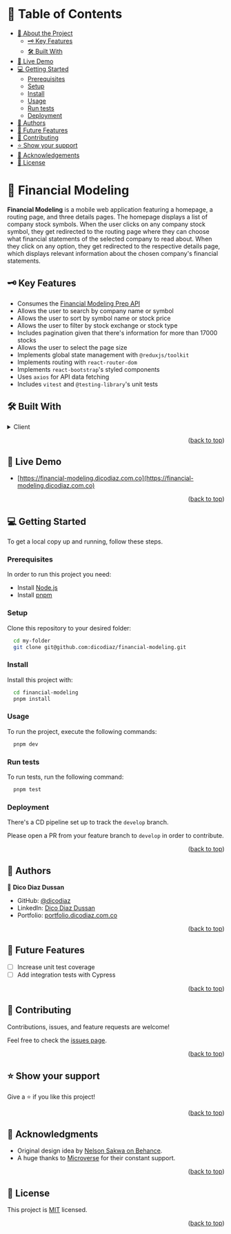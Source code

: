 <a name="readme-top"></a>

# 📗 Table of Contents

- [📖 About the Project](#about-project)
  - [🗝️ Key Features](#key-features)
  - [🛠️ Built With](#built-with)
- [🚀 Live Demo](#live-demo)
- [💻 Getting Started](#getting-started)
  - [Prerequisites](#prerequisites)
  - [Setup](#setup)
  - [Install](#install)
  - [Usage](#usage)
  - [Run tests](#run-tests)
  - [Deployment](#deployment)
- [👥 Authors](#authors)
- [🔭 Future Features](#future-features)
- [🤝 Contributing](#contributing)
- [⭐️ Show your support](#support)
- [🙏 Acknowledgements](#acknowledgements)
- [📝 License](#license)

# 📖 Financial Modeling <a name="about-project"></a>

**Financial Modeling** is a mobile web application featuring a homepage, a routing page, and three details pages. The homepage displays a list of company stock symbols. When the user clicks on any company stock symbol, they get redirected to the routing page where they can choose what financial statements of the selected company to read about. When they click on any option, they get redirected to the respective details page, which displays relevant information about the chosen company's financial statements.

## 🗝️ Key Features <a name="key-features"></a>

- Consumes the [Financial Modeling Prep API](https://site.financialmodelingprep.com/developer/docs/)
- Allows the user to search by company name or symbol
- Allows the user to sort by symbol name or stock price
- Allows the user to filter by stock exchange or stock type
- Includes pagination given that there's information for more than 17000 stocks
- Allows the user to select the page size
- Implements global state management with `@reduxjs/toolkit`
- Implements routing with `react-router-dom`
- Implements `react-bootstrap`'s styled components
- Uses `axios` for API data fetching
- Includes `vitest` and `@testing-library`'s unit tests

## 🛠️ Built With <a name="built-with"></a>

<details>
  <summary>Client</summary>
  <ul>
    <li><a href="https://react.dev">React</a></li>
  </ul>
  <ul>
    <li><a href="https://vitejs.dev/">Vite</a></li>
  </ul>
</details>

<p align="right">(<a href="#readme-top">back to top</a>)</p>

## 🚀 Live Demo <a name="live-demo"></a>

- [https://financial-modeling.dicodiaz.com.co](https://financial-modeling.dicodiaz.com.co)

<p align="right">(<a href="#readme-top">back to top</a>)</p>

## 💻 Getting Started <a name="getting-started"></a>

To get a local copy up and running, follow these steps.

### Prerequisites

In order to run this project you need:

- Install [Node.js](https://nodejs.org/en)
- Install [pnpm](https://pnpm.io/installation)

### Setup

Clone this repository to your desired folder:

```sh
  cd my-folder
  git clone git@github.com:dicodiaz/financial-modeling.git
```

### Install

Install this project with:

```sh
  cd financial-modeling
  pnpm install
```

### Usage

To run the project, execute the following commands:

```sh
  pnpm dev
```

### Run tests

To run tests, run the following command:

```sh
  pnpm test
```

### Deployment

There's a CD pipeline set up to track the `develop` branch.

Please open a PR from your feature branch to `develop` in order to contribute.

<p align="right">(<a href="#readme-top">back to top</a>)</p>

## 👥 Authors <a name="authors"></a>

👤 **Dico Diaz Dussan**

- GitHub: [@dicodiaz](https://github.com/dicodiaz)
- LinkedIn: [Dico Diaz Dussan](https://www.linkedin.com/in/dico-diaz-dussan/)
- Portfolio: [portfolio.dicodiaz.com.co](https://portfolio.dicodiaz.com.co)

<p align="right">(<a href="#readme-top">back to top</a>)</p>

## 🔭 Future Features <a name="future-features"></a>

- [ ] Increase unit test coverage
- [ ] Add integration tests with Cypress

<p align="right">(<a href="#readme-top">back to top</a>)</p>

## 🤝 Contributing <a name="contributing"></a>

Contributions, issues, and feature requests are welcome!

Feel free to check the [issues page](../../issues/).

<p align="right">(<a href="#readme-top">back to top</a>)</p>

## ⭐️ Show your support <a name="support"></a>

Give a ⭐️ if you like this project!

<p align="right">(<a href="#readme-top">back to top</a>)</p>

## 🙏 Acknowledgments <a name="acknowledgements"></a>

- Original design idea by [Nelson Sakwa on Behance](https://www.behance.net/sakwadesignstudio).
- A huge thanks to [Microverse](https://www.microverse.org) for their constant support.

<p align="right">(<a href="#readme-top">back to top</a>)</p>

## 📝 License <a name="license"></a>

This project is [MIT](./MIT.md) licensed.

<p align="right">(<a href="#readme-top">back to top</a>)</p>
